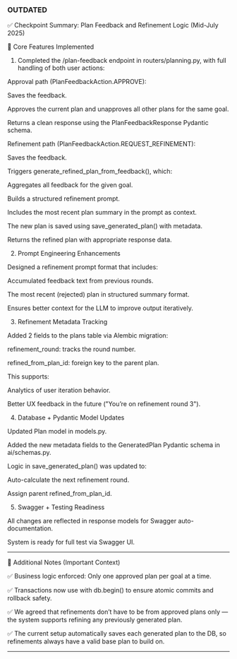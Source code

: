 ### OUTDATED

✅ Checkpoint Summary: Plan Feedback and Refinement Logic (Mid-July 2025)

📍 Core Features Implemented

1. Completed the /plan-feedback endpoint in routers/planning.py, with full handling of both user actions:

Approval path (PlanFeedbackAction.APPROVE):

Saves the feedback.

Approves the current plan and unapproves all other plans for the same goal.

Returns a clean response using the PlanFeedbackResponse Pydantic schema.


Refinement path (PlanFeedbackAction.REQUEST_REFINEMENT):

Saves the feedback.

Triggers generate_refined_plan_from_feedback(), which:

Aggregates all feedback for the given goal.

Builds a structured refinement prompt.

Includes the most recent plan summary in the prompt as context.


The new plan is saved using save_generated_plan() with metadata.

Returns the refined plan with appropriate response data.




2. Prompt Engineering Enhancements

Designed a refinement prompt format that includes:

Accumulated feedback text from previous rounds.

The most recent (rejected) plan in structured summary format.


Ensures better context for the LLM to improve output iteratively.



3. Refinement Metadata Tracking

Added 2 fields to the plans table via Alembic migration:

refinement_round: tracks the round number.

refined_from_plan_id: foreign key to the parent plan.


This supports:

Analytics of user iteration behavior.

Better UX feedback in the future ("You’re on refinement round 3").




4. Database + Pydantic Model Updates

Updated Plan model in models.py.

Added the new metadata fields to the GeneratedPlan Pydantic schema in ai/schemas.py.

Logic in save_generated_plan() was updated to:

Auto-calculate the next refinement round.

Assign parent refined_from_plan_id.




5. Swagger + Testing Readiness

All changes are reflected in response models for Swagger auto-documentation.

System is ready for full test via Swagger UI.





---

📌 Additional Notes (Important Context)

✅ Business logic enforced: Only one approved plan per goal at a time.

✅ Transactions now use with db.begin() to ensure atomic commits and rollback safety.

✅ We agreed that refinements don’t have to be from approved plans only — the system supports refining any previously generated plan.

✅ The current setup automatically saves each generated plan to the DB, so refinements always have a valid base plan to build on.



---